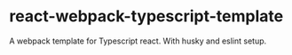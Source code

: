 # react-webpack-typescript-template
A webpack template for Typescript react. With husky and eslint setup.
